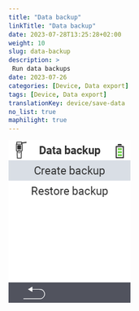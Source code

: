 ```yaml
---
title: "Data backup"
linkTitle: "Data backup"
date: 2023-07-28T13:25:28+02:00
weight: 10
slug: data-backup
description: >
 Run data backups
date: 2023-07-26
categories: [Device, Data export]
tags: [Device, Data export]
translationKey: device/save-data
no_list: true
maphilight: true
---
```

<img src="backup.png" alt="VitalControl Data management" title="Data management" usemap="#workmap" class="maphilight" />

<map name="workmap">
  <area shape="rect" coords="2,40,238,80" alt="Create backup" title="The instructions for creating a backup can be found here&#10;Mouse click: open documentation" href="/en/docs/backup/backup/">

  <area shape="rect" coords="2,80,238,120" alt="Restore backup" title="The instructions for restore a backup can be found here&#10;Mouse click: open documentation" href="/en/docs/backup/restore/">

  <area shape="rect" coords="2,282,120,319" alt="Back" title="Jump back one level&#10;Mouse click: open documentation" href="/en/docs/device/data-management/">
</map>
